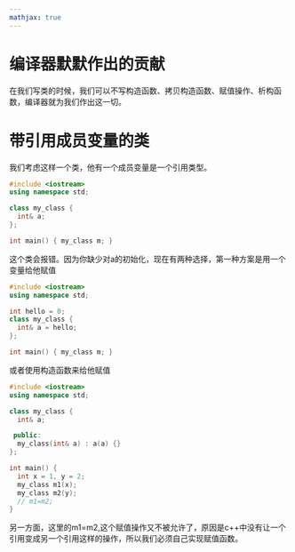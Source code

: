```yaml
---
mathjax: true
---
```


# 编译器默默作出的贡献
 在我们写类的时候，我们可以不写构造函数、拷贝构造函数、赋值操作、析构函数，编译器就为我们作出这一切。

# 带引用成员变量的类
 我们考虑这样一个类，他有一个成员变量是一个引用类型。
```cpp
#include <iostream>
using namespace std;

class my_class {
  int& a;
};

int main() { my_class m; }
```
<!---more-->
 这个类会报错。因为你缺少对a的初始化，现在有两种选择，第一种方案是用一个变量给他赋值
```cpp
#include <iostream>
using namespace std;

int hello = 0;
class my_class {
  int& a = hello;
};

int main() { my_class m; }
```
 或者使用构造函数来给他赋值
```cpp
#include <iostream>
using namespace std;

class my_class {
  int& a;

 public:
  my_class(int& a) : a(a) {}
};

int main() {
  int x = 1, y = 2;
  my_class m1(x);
  my_class m2(y);
  // m1=m2;
}
```
 另一方面，这里的m1=m2,这个赋值操作又不被允许了，原因是c++中没有让一个引用变成另一个引用这样的操作，所以我们必须自己实现赋值函数。






